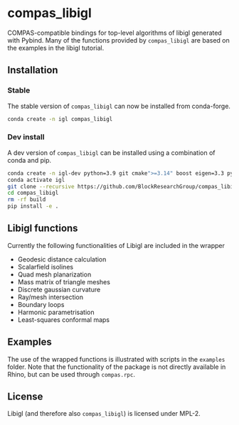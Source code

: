 # compas_libigl

COMPAS-compatible bindings for top-level algorithms of libigl generated with Pybind.
Many of the functions provided by `compas_libigl` are based on the examples in the libigl tutorial.

## Installation

### Stable

The stable version of `compas_libigl` can now be installed from conda-forge.

```bash
conda create -n igl compas_libigl
```

### Dev install

A dev version of `compas_libigl` can be installed using a combination of conda and pip.

```bash
conda create -n igl-dev python=3.9 git cmake">=3.14" boost eigen=3.3 pybind11 --yes
conda activate igl
git clone --recursive https://github.com/BlockResearchGroup/compas_libigl.git
cd compas_libigl
rm -rf build
pip install -e .
```

## Libigl functions

Currently the following functionalities of Libigl are included in the wrapper

* Geodesic distance calculation
* Scalarfield isolines
* Quad mesh planarization
* Mass matrix of triangle meshes
* Discrete gaussian curvature
* Ray/mesh intersection
* Boundary loops
* Harmonic parametrisation
* Least-squares conformal maps

## Examples

The use of the wrapped functions is illustrated with scripts in the `examples` folder.
Note that the functionality of the package is not directly available in Rhino, but can be used through `compas.rpc`.

## License

Libigl (and therefore also `compas_libigl`) is licensed under MPL-2.
